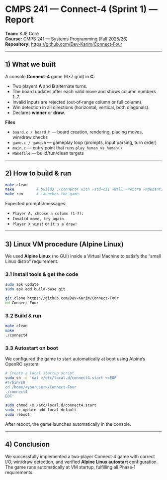 # CMPS 241 — Connect‑4 (Sprint 1) — Report

**Team:** KJE Core  
**Course:** CMPS 241 — Systems Programming (Fall 2025/26)  
**Repository:** https://github.com/Dev-Karim/Connect-Four  

---

## 1) What we built
A console **Connect‑4** game (6×7 grid) in **C**:
- Two players **A** and **B** alternate turns.
- The board updates after each valid move and shows column numbers 1..7.
- Invalid inputs are rejected (out‑of‑range column or full column).
- Win detection in all directions (horizontal, vertical, both diagonals).
- Declares **winner** or **draw**.

**Files**
- `board.c / board.h` — board creation, rendering, placing moves, win/draw checks
- `game.c / game.h` — gameplay loop (prompts, input parsing, turn order)
- `main.c` — entry point that runs `play_human_vs_human()`
- `Makefile` — build/run/clean targets

---

## 2) How to build & run
```bash
make clean
make          # builds ./connect4 with -std=c11 -Wall -Wextra -Wpedantic -O2 -g
make run      # launches the game
```

Expected prompts/messages:
- `Player A, choose a column (1-7):`
- `Invalid move, try again.`
- `Player X wins!` or `It's a draw!`

---

## 3) Linux VM procedure (Alpine Linux)
We used **Alpine Linux** (no GUI) inside a Virtual Machine to satisfy the “small Linux distro” requirement.

### 3.1 Install tools & get the code
```bash
sudo apk update
sudo apk add build-base git

git clone https://github.com/Dev-Karim/Connect-Four
cd Connect-Four
```

### 3.2 Build & run
```bash
make clean
make
./connect4
```

### 3.3 Autostart on boot
We configured the game to start automatically at boot using Alpine’s OpenRC system:

```bash
# Create a local startup script
sudo sh -c 'cat >/etc/local.d/connect4.start <<EOF
#!/bin/sh
cd /home/<youruser>/Connect-Four
./connect4
EOF'

sudo chmod +x /etc/local.d/connect4.start
sudo rc-update add local default
sudo reboot
```

After reboot, the game launches automatically in the console.

---

## 4) Conclusion
We successfully implemented a two‑player Connect‑4 game with correct I/O, win/draw detection, and verified **Alpine Linux autostart** configuration. The game runs automatically at VM startup, fulfilling all Phase‑1 requirements.
